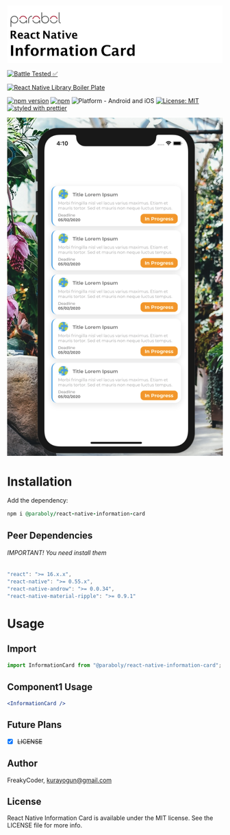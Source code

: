 <img alt="React Native Information Card" src="assets/logo.png" width="1050"/>

[![Battle Tested ✅](https://img.shields.io/badge/-Battle--Tested%20%E2%9C%85-03666e?style=for-the-badge)](https://github.com/Paraboly/@paraboly/react-native-information-card)

[![React Native Library Boiler Plate](https://img.shields.io/badge/-React%20Native%20Library%20Boilerplate-lightgrey?style=for-the-badge)](https://github.com/WrathChaos/@paraboly/react-native-information-card)

[![npm version](https://img.shields.io/npm/v/@paraboly/react-native-information-card.svg?style=for-the-badge)](https://www.npmjs.com/package/@paraboly/react-native-information-card)
[![npm](https://img.shields.io/npm/dt/@paraboly/react-native-information-card.svg?style=for-the-badge)](https://www.npmjs.com/package/@paraboly/react-native-information-card)
![Platform - Android and iOS](https://img.shields.io/badge/platform-Android%20%7C%20iOS-blue.svg?style=for-the-badge)
[![License: MIT](https://img.shields.io/badge/License-MIT-green.svg?style=for-the-badge)](https://opensource.org/licenses/MIT)
[![styled with prettier](https://img.shields.io/badge/styled_with-prettier-ff69b4.svg?style=for-the-badge)](https://github.com/prettier/prettier)

<p align="center">
  <img alt="React Native Information Card"
        src="assets/Screenshots/example.png" />
</p>

# Installation

Add the dependency:

```ruby
npm i @paraboly/react-native-information-card
```

## Peer Dependencies

###### IMPORTANT! You need install them

```js
"react": ">= 16.x.x",
"react-native": ">= 0.55.x",
"react-native-androw": ">= 0.0.34",
"react-native-material-ripple": ">= 0.9.1"
```

# Usage

## Import

```js
import InformationCard from "@paraboly/react-native-information-card";
```

## Component1 Usage

```jsx
<InformationCard />
```

## Future Plans

- [x] ~~LICENSE~~

## Author

FreakyCoder, kurayogun@gmail.com

## License

React Native Information Card is available under the MIT license. See the LICENSE file for more info.

